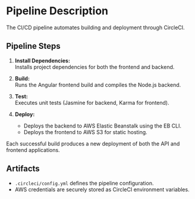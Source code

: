 # Pipeline Description

The CI/CD pipeline automates building and deployment through CircleCI.

## Pipeline Steps

1. **Install Dependencies:**  
   Installs project dependencies for both the frontend and backend.

2. **Build:**  
   Runs the Angular frontend build and compiles the Node.js backend.

3. **Test:**  
   Executes unit tests (Jasmine for backend, Karma for frontend).

4. **Deploy:**  
   - Deploys the backend to AWS Elastic Beanstalk using the EB CLI.  
   - Deploys the frontend to AWS S3 for static hosting.  

Each successful build produces a new deployment of both the API and frontend applications.

## Artifacts

- `.circleci/config.yml` defines the pipeline configuration.
- AWS credentials are securely stored as CircleCI environment variables.
